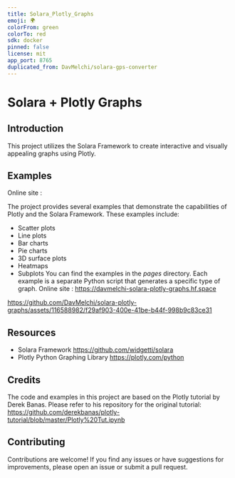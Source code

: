 ```yaml
---
title: Solara_Plotly_Graphs 
emoji: 🌍
colorFrom: green
colorTo: red
sdk: docker
pinned: false
license: mit
app_port: 8765
duplicated_from: DavMelchi/solara-gps-converter
---
```


# Solara + Plotly Graphs

## Introduction

This project utilizes the Solara Framework to create interactive and visually appealing graphs using Plotly.

## Examples
Online site : 

The project provides several examples that demonstrate the capabilities of Plotly and the Solara Framework. These examples include:

- Scatter plots
- Line plots
- Bar charts
- Pie charts
- 3D surface plots
- Heatmaps
- Subplots
You can find the examples in the *pages* directory. Each example is a separate Python script that generates a specific type of graph.
Online site : <https://davmelchi-solara-plotly-graphs.hf.space>


https://github.com/DavMelchi/solara-plotly-graphs/assets/116588982/f29af903-400e-41be-b44f-998b9c83ce31



## Resources

- Solara Framework <https://github.com/widgetti/solara>
- Plotly Python Graphing Library <https://plotly.com/python>

## Credits

The code and examples in this project are based on the Plotly tutorial by Derek Banas. Please refer to his repository for the original tutorial: <https://github.com/derekbanas/plotly-tutorial/blob/master/Plotly%20Tut.ipynb>

## Contributing

Contributions are welcome! If you find any issues or have suggestions for improvements, please open an issue or submit a pull request.
